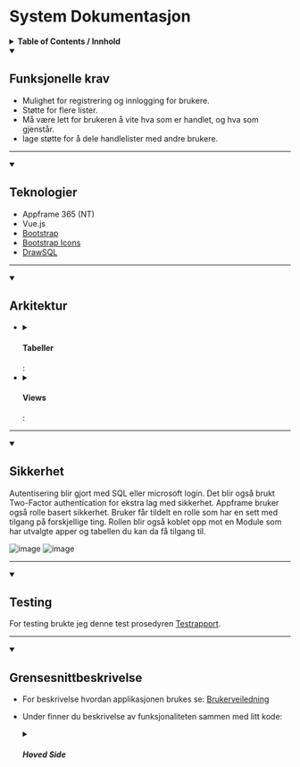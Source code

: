 
# System Dokumentasjon

<details>
  <summary>
    <b>Table of Contents / Innhold</b>
  </summary>
  <ol>
    <li>
      <a href="#funksjonelle-krav">Funksjonelle krav</a>
    </li>
    <li>
      <a href="#teknologier">Teknologier</a>
    </li>
    <li>
      <a href="#teknologier">Arkitektur</a>
       <ul>
        <li>
          <a href="#tabeller">Tabeller</a>
          <ul>
            <li>
              <a href="#sikkerhet-i-tabeller">Sikkerhet i Tabeller</a>
            </li>
          </ul>
        </li>
        <li>
          <a href="#views">Views</a>
        </li>
      </ul>
    </li>
    <li>
      <a href="#sikkerhet">Sikkerhet</a>
    </li>
    <li>
      <a href="#testing">Testing</a>
    </li>
    <li>
      <a href="#grensesnittbeskrivelse">Grensesnittbeskrivelse</a>
    </li>
    <li>
      <a href="#hindringer-under-utviklingen">Hindringer under utviklingen</a>
    </li>
    <li>
      <a href="#avvik-fra-plan">Avvik fra plan</a>
    </li>
    <li>
      <a href="#kilder">Kilder / Ressurser</a>
    </li>
  </ol>
</details>


<details open>
  <summary>
    <h2>Funksjonelle krav</h2>
  </summary>
    
- Mulighet for registrering og innlogging for brukere.
- Støtte for flere lister.
- Må være lett for brukeren å vite hva som er handlet, og hva som gjenstår.
- lage støtte for å dele handlelister med andre brukere. 
<hr>
</details>
<details open>
  <summary>
    <h2>Teknologier</h2>
  </summary>

- Appframe 365 (NT)
- Vue.js
- [Bootstrap](https://getbootstrap.com/docs/5.0/getting-started/introduction/)
- [Bootstrap Icons](https://icons.getbootstrap.com)
- [DrawSQL](https://drawsql.app/)
<hr>
</details>
<details open>
  <summary>
    <h2>Arkitektur</h2>
  </summary>
  
 <ul>
    <li>
      <details>
          <summary>
            <h4>Tabeller</h4>:
          </summary>
        
  [Tabellstruktur][tablestructure-url]
        
   <details>
      <summary>
        <h4>Sikkerhet i Tabeller</h4>:
      </summary>

  For tilgangsstyring så er sql triggere brukt.<br>
  Disse sørger for at ikke hvem som helst får lov å legge til, oppdatere eller slette rader.
  Alle tabellene har også en atbv for å sørge for at feil data ikke blir vist

  <table>
        <tr>
          <th>Tabell Navn</th>
          <th>Regler Insert</th>
          <th>Regler Update</th>
          <th>Regler Delete</th>
          <th>Bilder</th>
        </tr>
        <tr>
          <td>atbl_DennisMagnussen_Lists</td>
          <td>
            Kun brukere som har tabellen i permissiontables får lov å lage ny liste.
          </td>
          <td>
            Kun brukere som har tabellen i permissiontables og har lagd lista kan redigere.
          </td>
          <td>
            Kun brukere som har tabellen i permissiontables og har lagd lista kan slette den.
          </td>
          <td>
            <table>
              <th>
                <img src="https://github.com/DennisMag/Pr-ve-Fagpr-ve/assets/108458368/d9a188fa-13fa-412b-90d7-2c03b53f38e0" width="60" />
              </th>
              <th>
                <img src="https://github.com/DennisMag/Pr-ve-Fagpr-ve/assets/108458368/12ae0d1a-7934-4ebb-b156-4a5ecd178299" width="60" />
              </th>
              <th>
                <img src="https://github.com/DennisMag/Pr-ve-Fagpr-ve/assets/108458368/12683ff7-abf1-4ea8-8a18-d3d4650ba0a2" width="60" />
              </th>
            </table>
          </td>
        </tr>
        <tr>
          <td>atbl_DennisMagnussen_Items</td>
          <td>
          <p>
            Kun brukere som har tabellen i permissiontables får lov å legge til her. Har en sjekk som stopper deg fra å legge til en vare som allrede eksisterer.
          </p>
          </td>
          <td>
          <p>
            Kun brukere som har tabellen i permissiontables får lov til å oppdatere.<br>
          </p>
          </td>
          <td>
          <p>
            Kun brukere som har tabellen i permissiontables får lov å slette varer
          </p>
          </td>
          <td>
            <table>
              <th>
                <img src="https://github.com/DennisMag/Pr-ve-Fagpr-ve/assets/108458368/14437ced-d4ee-4751-b88f-71f29f9465fe" width="60" />
              </th>
              <th>
                <img src="https://github.com/DennisMag/Pr-ve-Fagpr-ve/assets/108458368/28102d2f-920b-40fc-9e39-23bfa14e5b60" width="60" />
              </th>
              <th>
                <img src="https://github.com/DennisMag/Pr-ve-Fagpr-ve/assets/108458368/d6be6b43-2f78-4b17-8625-7208a6481a04" width="60" />
              </th>
            </table>
          </td>
        </tr>
        <tr>
          <td>atbl_DennisMagnussen_ListsItems</td>
          <td>
           Kun brukere som har enten lagd lista eller har blitt tildelt lista har tilgang til å legge til nye varer Må også ha tabellen i permissiontables.<br>
          </td>
           <td>
            Kun brukere som har enten lagd lista eller har blitt tildelt lista har tilgang til å Redigere. Må også ha tabellen i permissiontables.<br>
          </td>
           <td>
           Kun brukere som har enten lagd lista eller har blitt tildelt lista har tilgang til å slette. Må også ha tabellen i permissiontables.
          </td>
          <td>
            <table>
              <th>
                <img src="https://github.com/DennisMag/Pr-ve-Fagpr-ve/assets/108458368/7869c0cb-9bc9-4a42-807e-36a5e1ac4956" width="60" />
              </th>
              <th>
                <img src="https://github.com/DennisMag/Pr-ve-Fagpr-ve/assets/108458368/278503f9-e323-46c3-889b-4a916191966d" width="60" />
              </th>
              <th>
                <img src="https://github.com/DennisMag/Pr-ve-Fagpr-ve/assets/108458368/fcd0d73b-6dbe-47ae-94df-ed9a3ee541be" width="60" />
              </th>
            </table>
          </td>
        </tr>
        <tr>
          <td>atbl_DennisMagnussen_ItemsTEMP</td>
          <td>
            Kun brukere som har tabellen i permissiontables får lov å legge til her. Hvis 
          </td>
          <td>
             Bare brukere som eier handelisten kan oppdatere hvem som skal kunne se den.
          </td>
          <td>
            Bare brukere som eier handelisten kan fjerne delte folk.
          </td>
          <td>
            <table>
              <th>
                <img src="https://github.com/DennisMag/Pr-ve-Fagpr-ve/assets/108458368/10318051-acd2-4219-aa0d-47362a824ad2" width="60" />
              </th>
              <th>
                <img src="https://github.com/DennisMag/Pr-ve-Fagpr-ve/assets/108458368/06bc3f0a-9e6a-4dd3-a6b8-e96d2fa2f6d5" width="60" />
              </th>
              <th>
                <img src="https://github.com/DennisMag/Pr-ve-Fagpr-ve/assets/108458368/501494bf-a9ec-4023-8a6b-e42552d3af4e" width="60" />
              </th>
            </table>
          </td>
        </tr>
        <tr>
          <td>atbl_DennisMagnussen_SharedLists</td>
          <td>
            Bare brukere som eier handelisten kan dele den videre. Må også ha tabellen i permissiontables.
          </td>
          <td>
             Bare brukeren som har lagd listen kan oppdatere hvem listen er delt med. Må også ha tabellen i permissiontables.
          </td>
          <td>
            Brukeren som har lagd listen kan fjerne delte folk og brukere som har blitt tildelt listen kan fjerne seg selv som delt person. Må også ha tabellen i permissiontables.
          </td>
          <td>
            <table>
              <th>
                <img src="https://github.com/DennisMag/Pr-ve-Fagpr-ve/assets/108458368/eb87b287-3208-4f91-8f48-c53aa5d90ee7" width="60" />
              </th>
              <th>
                <img src="https://github.com/DennisMag/Pr-ve-Fagpr-ve/assets/108458368/42e3296f-ddd9-4e3f-8437-482462f97e11" width="60" />
              </th>
              <th>
                <img src="https://github.com/DennisMag/Pr-ve-Fagpr-ve/assets/108458368/843de8cb-0dc0-4f09-a84b-b66f981039b7" width="60" />
              </th>
            </table>
          </td>
        </tr>
        <tr>
          <td>atbl_DennisMagnussen_Categories</td>
          <td>
            Bare Dennis som kan legge til nye kategorier
          </td>
          <td>
             Bare Dennis som kan oppdaere kategorier
          </td>
          <td>
            Bare Dennis som kan fjerne kategorier
          </td>
          <td>
            <table>
            </table>
          </td>
        </tr>
      </table>
  </details>
  </details>
    </li>
    <li>
      <details>
          <summary>
            <h4>Views</h4>:
          </summary>
        
  <table>
    <tr>
      <th>View Navn</th>
      <th>Beskrivelse</th>
      <th>Kode</th>
    </tr>
    <tr>
      <td>aviw_DennisMagnussen_Lists</td>
      <td>
        View for visning av lister lagd av seg selv.<br>
        Viewet inneholder info om lista. Lagt til ItemStatus kolonne for status på hvor mange varer er sjekket av og IsPersonalList bitfelt for å ikke rendere inn "Select Item" når en skal legge til nye varer
      </td>
      <td>
       <img src="https://github.com/DennisMag/Pr-ve-Fagpr-ve/assets/108458368/613f00a4-51e2-4428-aa4c-adeaaf9c8a0c" width="60" />
      </td>
    </tr>
    <tr>
      <td>aviw_DennisMagnussen_ListsItems</td>
      <td>
        View for visning av varer.<br>
        Viewet inneholder info om varen. Lagt til IsPersonalItem bitfelt for å få en annen visning for varer som ikke er lagt inn med lookup.
      </td>
      <td>
       <img src="https://github.com/DennisMag/Pr-ve-Fagpr-ve/assets/108458368/7b5bdd56-8996-4f2d-af1c-1d4942d57173" width="60" />
      </td>
    </tr>
    <tr>
      <td>aviw_DennisMagnussen_SharedLists</td>
      <td>
        View for vising av lister delt med deg.<br>
        Viwet inneholder info om listen og hvem det er lagd av. Lagt til ItemStatus kolonne for status på hvor mange varer er sjekket av.
      </td>
      <td>
       <img src="https://github.com/DennisMag/Pr-ve-Fagpr-ve/assets/108458368/72a0b397-73f7-4bf4-9396-c7737f917ed6" width="60" />
      </td>
    </tr>
    <tr>
      <td>aviw_DennisMagnussen_SharedToPersons</td>
      <td>
        View for visning av hvilket personer som lista er delt med
      </td>
      <td>
       <img src="https://github.com/DennisMag/Pr-ve-Fagpr-ve/assets/108458368/1137e0f1-1836-400f-8a60-a4f473896220" width="60" />
      </td>
    </tr>
    <tr>
      <td>aviw_DennisMagnussen_Categories</td>
      <td>
        View for katergorier som lister skal grupperes med.<br>
        Lagt til HasLists bitfelt for å ikke rendere inn kategorien hvis den ikke har noen lister.
      </td>
      <td>
       <img src="https://github.com/DennisMag/Pr-ve-Fagpr-ve/assets/108458368/dabf118b-50da-4b37-ba17-f7fdb884819f" width="60" />
      </td>
    </tr>
    <tr>
      <td>aviw_DennisMagnussen_ItemsTEMP</td>
      <td>
        View for preview av varer som skal bli lagt til.
      </td>
      <td>
       <img src="https://github.com/DennisMag/Pr-ve-Fagpr-ve/assets/108458368/e4acebed-14a1-4eef-82fa-200c333a1260" width="60" />
      </td>
    </tr>
    <tr>
      <td>aviw_DennisMagnussen_PersonsLookup</td>
      <td>
        View for lookup av personer med rollen "Test-Fagprøve".
      </td>
      <td>
       <img src="https://github.com/DennisMag/Pr-ve-Fagpr-ve/assets/108458368/bc1d21bb-5f5c-4f7d-a152-eb5d90348f51" width="60" />
      </td>
    </tr>
  </table>
      </details>
    </li>
  </ul>
  
  <hr />
</details>
<details open>
  <summary>
    <h2>Sikkerhet</h2>
  </summary>
  Autentisering blir gjort med SQL eller microsoft login. Det blir også brukt Two-Factor authentication for ekstra lag med sikkerhet.
  Appframe bruker også rolle basert sikkerhet. Bruker får tildelt en rolle som har en sett med tilgang på forskjellige ting. 
  Rollen blir også koblet opp mot en Module som har utvalgte apper og tabellen du kan da få tilgang til.
  
  ![image](https://github.com/DennisMag/Pr-ve-Fagpr-ve/assets/108458368/b7349591-131d-4848-a59c-6b417c36b005)
  ![image](https://github.com/DennisMag/Pr-ve-Fagpr-ve/assets/108458368/46ef5f47-f5ac-4e8a-9fe4-e81e0538a3f8)


<hr />
</details>
<details open>
  <summary>
    <h2>Testing</h2>
  </summary>
  
  For testing brukte jeg denne test prosedyren [Testrapport](https://github.com/DennisMag/Pr-ve-Fagpr-ve/blob/main/Test_Rapport.md).

<hr />
</details>
<details open>
  <summary>
    <h2>Grensesnittbeskrivelse</h2>
  </summary>

- For beskrivelse hvordan applikasjonen brukes se:
  [Brukerveiledning](https://github.com/DennisMag/Pr-ve-Fagpr-ve/blob/main/Brukerveiledning.md)

- Under finner du beskrivelse av funksjonaliteten sammen med litt kode:

    <details>
      <summary>
        <h5>Hoved Side</h5>
      </summary>
      <table>
        <tr>
          <th>Funksjoner</th>
          <th>Beskrivelse</th>
          <th>Kode</th>
          <th>Bilder</th>
        </tr>
        <tr>
          <td>Opprette ny handleliste</td>
          <td>
          <p>
            Her vil bruker kunne opprette ny handeliste. <br>
            <br>
            Løser dette med å åpne en CreateNewList Modal komponent jeg har laget. importerer komponenten og gir det en ref. 
            innpå modal komponenten defineExposer jeg refen til den faktiske modal og da kan jeg hente ut den ut via den importerte komponenten. Kjører da en .Show() får å vise fram modal komponenten (Se bilde 1).<br>
            Inn i modalen har jeg lagt til noen input felt pakket inn i en form element. Da får jeg lagt inn en verifisering av inputen med å legge inn "required" (Se bilde 2).<br>
            For å lage lista bruker jeg en procedure som jeg laget i SQL. Den tar inn parameterene "ListName, Category_ID og Description" (Se bilde 3).<br>
            Proceduren sjekker først om navnet ikke er allerede brukt i valgt kategori. så inserter den inn i Lists og tar ID som var lagt inn og selecte det sånt at vi kan da hente den ut i javascript koden (Se bilde 4).<br>
            Tilslutt så åpner vi lista.
          </p>
          </td>
          <td>
            <table>
              <th>
                <img src="https://github.com/DennisMag/Pr-ve-Fagpr-ve/assets/108458368/7dc6e07c-f738-4c62-923c-316750cbcdb9" width="60" />
              </th>
              <th>
                <img src="https://github.com/DennisMag/Pr-ve-Fagpr-ve/assets/108458368/9474d436-5567-43ce-9c9c-11043997b424" width="60" />
              </th>
                <th>
                <img src="https://github.com/DennisMag/Pr-ve-Fagpr-ve/assets/108458368/8d4bfc0d-c3d7-4dd7-b9f5-793215052b19" width="60" />
              </th>
                <th>
                <img src="https://github.com/DennisMag/Pr-ve-Fagpr-ve/assets/108458368/fef26d42-d8b7-4993-b5c3-e8f0d4bc5b0b" width="60" />
              </th>
            </table>
          </td>
          <td>
            <table>
              <th>
                <img src="https://github.com/DennisMag/Pr-ve-Fagpr-ve/assets/108458368/cfef533e-1451-434d-89f2-538538e47751" width="60" />
              </th>
              <th>
                <img src="https://github.com/DennisMag/Pr-ve-Fagpr-ve/assets/108458368/d7fdae51-854c-4bb8-8cfc-6d5029439948" width="60" />
              </th>
            </table>
          </td>
        </tr>
        <tr>
          <td>Redigere handle liste</td>
          <td>
          <p>
            For å redigere handle liste åpner vi en omega komponent som heter ActionSheet.
            <br>"Edit List" åpner en "Bottom Sheet" som inneholder noen inputs med en save og cancel button (se bilde 1). 
            Knappene er omega komponenter som trenger bare å ta inn propen :dataObject og "Bottom Sheet" er også en omega komponent (se bilde 2).
          </p>
          </td>
          <td>
            <table>
              <th>
                <img src="https://github.com/DennisMag/Pr-ve-Fagpr-ve/assets/108458368/c5c3b555-5d10-4c74-88b1-fcfd13623b05" width="60" />
              </th>
              <th>
                <img src="https://github.com/DennisMag/Pr-ve-Fagpr-ve/assets/108458368/e4f175fb-5939-4ca9-8a81-9ed6dd1d9d71" width="60" />
              </th>
            </table>
          </td>
          <td>
            <table>
              <th>
                <img src="https://github.com/DennisMag/Pr-ve-Fagpr-ve/assets/108458368/ed56ecf1-dbbc-484f-9c47-60b111066493" width="60" />
              </th>
              <th>
                <img src="https://github.com/DennisMag/Pr-ve-Fagpr-ve/assets/108458368/ec826914-8044-47e9-9028-7d66be58b1f4" width="60" />
              </th>
            </table>
          </td>
        </tr>
        <tr>
          <td>Share List</td>
          <td>
          <p>
            "Share List" åpner en "Bottom sheet" (bilde 1) som inneholder data fra dsSharedToPersons. Det blir lagt i en v-for som som lager en person for hver rad i datasourcen. 
            For å slette Personen kjører jeg bare en row.Delete() (Bilde 2).<br>
            For å legge til person bruker jeg en persons lookup ned #target template. denne gjør at jeg kan bruke en knapp med ref på scope som da vil kunne kjøre lookupen sin .open<br>
            Blir da kjørt "addPerson" etter å ha valt en person som kjører .CreateNew() og legger til sel.ID som er verdien jeg hentet ut fra :bind for å da lage ny rad i dsSharedToPersons. (se bilde 3)
          </p>
          </td>
          <td>
            <table>
              <th>
                <img src="https://github.com/DennisMag/Pr-ve-Fagpr-ve/assets/108458368/c5c3b555-5d10-4c74-88b1-fcfd13623b05" width="60" />
              </th>
              <th>
                <img src="https://github.com/DennisMag/Pr-ve-Fagpr-ve/assets/108458368/3ac34732-9d08-46bc-98a0-4a327e844154" width="60" />
              </th>
              <th>
                <img src="https://github.com/DennisMag/Pr-ve-Fagpr-ve/assets/108458368/b2957546-ea23-4c5d-8b97-86b27268f1fd" width="60" />
              </th>
            </table>
          </td>
          <td>
            <table>
              <th>
                <img src="https://github.com/DennisMag/Pr-ve-Fagpr-ve/assets/108458368/39d3aa98-7931-4fdb-90fd-99b3c25b10a5" width="60" />
              </th>
            </table>
          </td>
        </tr>
        <tr>
          <td>Delete List</td>
          <td>
          <p>
            "Delete List" kjører bare funkjsonen deleteList() som bruker omega sin confirm control. Kjører dsLists.current.delete() for å slette lista og da gir de en alert toast og loader datasources.
          </p>
          </td>
          <td>
            <table>
              <th>
                <img src="https://github.com/DennisMag/Pr-ve-Fagpr-ve/assets/108458368/ee89cc1a-cc9c-4ea0-91e5-7367bd40c4cc" width="60" />
              </th>
            </table>
          </td>
          <td>
            <table>
              <th>
                <img src="https://github.com/DennisMag/Pr-ve-Fagpr-ve/assets/108458368/683cd144-8f7e-426f-a4d3-11baaea2d8a8" width="60" />
              </th>
            </table>
          </td>
        </tr>
      <table>
    </details>

  <details>
    <summary><h5>Detalje Side</h5></summary>
      <table>
        <tr>
          <th>Funksjoner</th>
          <th>Beskrivelse</th>
          <th>Kode</th>
          <th>Bilder</th>
        </tr>
        <tr>
          <td>Redigering av list</td>
          <td>
          <p>
            Knappene på toppen til høyre. Fungerer helt likt som "Share List" og "Edit List" på hoved siden.
          </p>
          </td>
          <td>
            <table>
            </table>
          </td>
          <td>
            <table>
              <th>
                <img src="https://github.com/DennisMag/Pr-ve-Fagpr-ve/assets/108458368/cf1f59de-73c2-4b76-9ab9-5cf51af5b00c" width="60" />
              </th>
            </table>
          </td>
        </tr>
        <tr>
          <td>New Items</td>
          <td>
          <p>
            Åpner modal. Inneholder 2 tabs. En med lookup til Items og en med fritekst. Har en v-if på Select Item for å hjemme den hvis IsPersonalList = 1 (bilde 1)
            Begge tabsa har en "Add" knapp som kjører en .CreateNew() funksjon. 
            Eneste forskjelle er at "Personal Item" tar inn parameter "PeronalItem" og "PersonalUnit", mens "Select Item" tar bare inn Item_ID(se bilde 2)
            "Items to be added" er bare en v-for med dsTempItems datasourcen. Kjører dsTempItems.deleteItem(row) hvor "row" er dsTempItems.data med x index.
            "Add" knappen helt nede til høyre kjører en SQL procedure med parameter "List_ID" (bilde 4)
            Proceduren kjører en Insert inni listsItems og filtrerer ut items som allerede eksisterer. Kjører en Delete på slutten for å rydde ut temp tabellen. (bilde 5)
          </p>
          </td>
          <td>
            <table>
                <th>
                  <img src="https://github.com/DennisMag/Pr-ve-Fagpr-ve/assets/108458368/4f8c5fa6-577e-448a-b77a-ec110ac1d583" width="60px">
                </th>
                <th>
                  <img src="https://github.com/DennisMag/Pr-ve-Fagpr-ve/assets/108458368/32753340-d378-4477-a447-44906476da25" width="60px">
                </th>
                  <th>
                  <img src="https://github.com/DennisMag/Pr-ve-Fagpr-ve/assets/108458368/9544b67f-5211-49c0-887d-88ebda50a3db" width="60px">
                </th>
                <th>
                  <img src="https://github.com/DennisMag/Pr-ve-Fagpr-ve/assets/108458368/58a8b7ce-bf21-4281-9b81-b34ba3abb07b" width="60px">
                </th>
                <th>
                  <img src="https://github.com/DennisMag/Pr-ve-Fagpr-ve/assets/108458368/e1c3e0e6-84e5-40af-a796-c0ebf35d9a16" width="60px">
                </th>
            </table>
          </td>
          <td>
            <table>
              <th>
                <img src="https://github.com/DennisMag/Pr-ve-Fagpr-ve/assets/108458368/f252706a-ed83-4837-91ae-2b6b70668e08" width="60" />
              </th>
            </table>
          </td>
        </tr>
        <tr>
          <td>Redigering av Items</td>
          <td>
          <p>
            3 dottene til høyre for en item. Åpner en "Bottom sheet" som har input felter med en v-if på IsPersonalItem. for å bytte mellom lookup og fritekst.
          </p>
          </td>
          <td>
            <table>
            </table>
          </td>
          <td>
            <table>
              <th>
                <img src="https://github.com/DennisMag/Pr-ve-Fagpr-ve/assets/108458368/cf1f59de-73c2-4b76-9ab9-5cf51af5b00c" width="60" />
              </th>
            </table>
          </td>
        </tr>
        <tr>
          <td>Search Input</td>
          <td>
          <p>
            Komponent fra omega. Trenger bare å lage en funksjon som kjører en dsDatasource.recordSource.filterString hvor "ItemName" inneholder pSearchString (bilde 2) som jeg hentet ut fra @onSearch (bilde 1)
          </p>
          </td>
          <td>
            <table>
              <th>
                <img src="https://github.com/DennisMag/Pr-ve-Fagpr-ve/assets/108458368/70ec80bb-4d30-4511-89c0-21b82870fe4e" width="60">
              </th>
              <th>
                <img src="https://github.com/DennisMag/Pr-ve-Fagpr-ve/assets/108458368/0d87e62d-8f56-4ea7-8624-fa7bb3506a7b" width="60">
              </th>
            </table>
          </td>
          <td>
            <table>
            </table>
          </td>
        </tr>
      <table>
    </details>
    
<hr/>
</details>
<details open>
  <summary>
    <h2>Hindringer under utviklingen</h2>
      
  </summary>

  <ol>
    <li>
      En veldig stor hindring var at jeg måtte publisere appen hver gang jeg ville se endringer. Dette strekket seg helt ut til tirdagen da jeg fant ut at jeg hadde brukt feil URL.
      Noe som også stoppet meg var at Appframe ikke ville ta inn endringene jeg gjorde på et view. Endte opp med å måtte kjøre "Restart application" på cache siden.
      Denne triggeren stoppet meg når jeg skulle slette en liste. var en feil i tabellen. hadde cascade på.
      <img src="https://github.com/DennisMag/Pr-ve-Fagpr-ve/assets/108458368/ec77d4f5-cd64-446f-a4aa-2d1d7f808440">
    </li>
  </ol>
<hr />
</details>
<details open>
  <summary>
    <h2>Avvik fra plan</h2> (Endringer under utvikling)
  </summary>

  <ol>
    <li>
      <p>
        Tabell strukturen ble forandret ganske mye på. Ble aldri helt sikker på meg selv.
        Shared Lists ble introdusert som en scope change på fredagen. Den fikk meg til å endre litt på data modellen.<br>
        Fikk litt store ideer for Add Items funksjonen. skulle originalt bare ha en lookup med items, men endte opp med å ha Personal Items og en temp tabell for å previewe hvilke items jeg skulle legge til.
      </p>
    </li>
  </ol>
 
<hr />
</details>
<details open>
  <summary>
    <h2>Kilder</h2>
  </summary>

  <ol>
    <li>
      <a href="https://vuejs.org/guide/introduction.html" title="Vue Docs">Vue Docs</a>
    </li>
    <li>
      <a href="https://getbootstrap.com/docs/5.0/getting-started/introduction/">Bootstrap Docs</a>
    </li>
    <li>
      <a href="https://docs.omega365.com/nt/docs?Area-ID=10004">Omega GPT</a>
    </li>
    <li>
      Code Snippets (Omega 365)
    </li>
  </ol>
 
<hr />
</details>


<!-- Legg til URL for tabellstruktur her -->
[tablestructure-url]: https://drawsql.app/teams/asdfasfd/diagrams/handleliste
